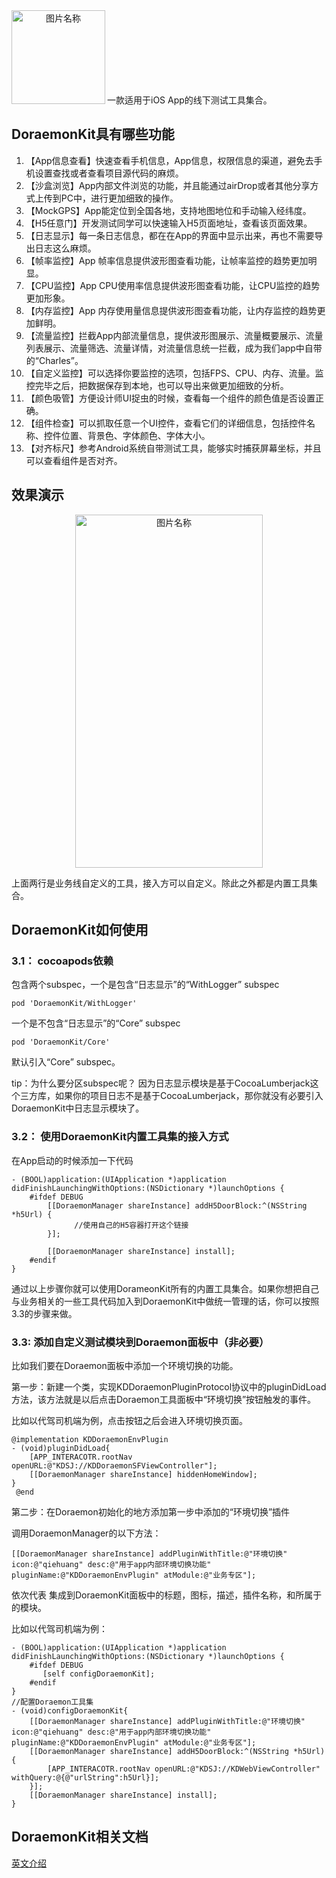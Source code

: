 <div  align="center">    
 <img src="https://javer.oss-cn-shanghai.aliyuncs.com/doraemon/github/DoraemonKit_github.png" width = "150" height = "150" alt="图片名称" align=left />
</div>

<br/>
<br/>
<br/>
<br/>
<br/>
<br/>
<br/>

一款适用于iOS App的线下测试工具集合。

## DoraemonKit具有哪些功能

1. 【App信息查看】快速查看手机信息，App信息，权限信息的渠道，避免去手机设置查找或者查看项目源代码的麻烦。
2. 【沙盒浏览】App内部文件浏览的功能，并且能通过airDrop或者其他分享方式上传到PC中，进行更加细致的操作。
3. 【MockGPS】App能定位到全国各地，支持地图地位和手动输入经纬度。
4. 【H5任意门】开发测试同学可以快速输入H5页面地址，查看该页面效果。
5. 【日志显示】每一条日志信息，都在在App的界面中显示出来，再也不需要导出日志这么麻烦。
6. 【帧率监控】App 帧率信息提供波形图查看功能，让帧率监控的趋势更加明显。
7. 【CPU监控】App CPU使用率信息提供波形图查看功能，让CPU监控的趋势更加形象。
8. 【内存监控】App 内存使用量信息提供波形图查看功能，让内存监控的趋势更加鲜明。
9. 【流量监控】拦截App内部流量信息，提供波形图展示、流量概要展示、流量列表展示、流量筛选、流量详情，对流量信息统一拦截，成为我们app中自带的“Charles”。
10. 【自定义监控】可以选择你要监控的选项，包括FPS、CPU、内存、流量。监控完毕之后，把数据保存到本地，也可以导出来做更加细致的分析。
11. 【颜色吸管】方便设计师UI捉虫的时候，查看每一个组件的颜色值是否设置正确。
12. 【组件检查】可以抓取任意一个UI控件，查看它们的详细信息，包括控件名称、控件位置、背景色、字体颜色、字体大小。
13. 【对齐标尺】参考Android系统自带测试工具，能够实时捕获屏幕坐标，并且可以查看组件是否对齐。

## 效果演示
<div  align="center">    
  <img src="https://javer.oss-cn-shanghai.aliyuncs.com/doraemon/github/DoraemonPanel.jpeg" width = "300" height = "565" alt="图片名称" align=center />
</div>

上面两行是业务线自定义的工具，接入方可以自定义。除此之外都是内置工具集合。


## DoraemonKit如何使用

### 3.1： cocoapods依赖
包含两个subspec，一个是包含“日志显示”的“WithLogger” subspec

```
pod 'DoraemonKit/WithLogger'
```

一个是不包含“日志显示”的“Core” subspec

```
pod 'DoraemonKit/Core'
```

默认引入“Core” subspec。

tip：为什么要分区subspec呢？
因为日志显示模块是基于CocoaLumberjack这个三方库，如果你的项目日志不是基于CocoaLumberjack，那你就没有必要引入DoraemonKit中日志显示模块了。

### 3.2： 使用DoraemonKit内置工具集的接入方式
在App启动的时候添加一下代码

```
- (BOOL)application:(UIApplication *)application didFinishLaunchingWithOptions:(NSDictionary *)launchOptions {
    #ifdef DEBUG
        [[DoraemonManager shareInstance] addH5DoorBlock:^(NSString *h5Url) {
              //使用自己的H5容器打开这个链接
        }];

        [[DoraemonManager shareInstance] install];
    #endif
}
```

 通过以上步骤你就可以使用DorameonKit所有的内置工具集合。如果你想把自己与业务相关的一些工具代码加入到DoraemonKit中做统一管理的话，你可以按照3.3的步骤来做。

### 3.3: 添加自定义测试模块到Doraemon面板中（非必要）
比如我们要在Doraemon面板中添加一个环境切换的功能。

第一步：新建一个类，实现KDDoraemonPluginProtocol协议中的pluginDidLoad方法，该方法就是以后点击Doraemon工具面板中“环境切换”按钮触发的事件。

比如以代驾司机端为例，点击按钮之后会进入环境切换页面。

```
@implementation KDDoraemonEnvPlugin
- (void)pluginDidLoad{
    [APP_INTERACOTR.rootNav openURL:@"KDSJ://KDDoraemonSFViewController"];
    [[DoraemonManager shareInstance] hiddenHomeWindow];
}
 @end
```
 

第二步：在Doraemon初始化的地方添加第一步中添加的“环境切换”插件

调用DoraemonManager的以下方法：

```
[[DoraemonManager shareInstance] addPluginWithTitle:@"环境切换" icon:@"qiehuang" desc:@"用于app内部环境切换功能" pluginName:@"KDDoraemonEnvPlugin" atModule:@"业务专区"];
```

依次代表 集成到DoraemonKit面板中的标题，图标，描述，插件名称，和所属于的模块。

比如以代驾司机端为例：

```
- (BOOL)application:(UIApplication *)application didFinishLaunchingWithOptions:(NSDictionary *)launchOptions {
    #ifdef DEBUG
       [self configDoraemonKit];
    #endif
}
//配置Doraemon工具集
- (void)configDoraemonKit{
    [[DoraemonManager shareInstance] addPluginWithTitle:@"环境切换" icon:@"qiehuang" desc:@"用于app内部环境切换功能" pluginName:@"KDDoraemonEnvPlugin" atModule:@"业务专区"];
    [[DoraemonManager shareInstance] addH5DoorBlock:^(NSString *h5Url) {
        [APP_INTERACOTR.rootNav openURL:@"KDSJ://KDWebViewController" withQuery:@{@"urlString":h5Url}];
    }];
    [[DoraemonManager shareInstance] install];
}
```


## DoraemonKit相关文档

[英文介绍](https://github.com/didi/DoraemonKit)






